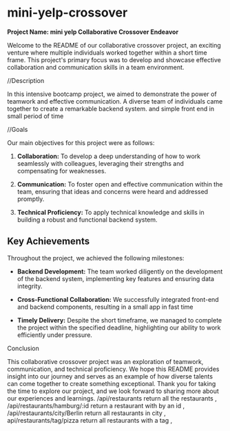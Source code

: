 # mini-yelp-crossover
**Project Name: mini yelp Collaborative Crossover Endeavor**


Welcome to the README of our collaborative crossover project, an exciting venture where multiple individuals worked together within a short time frame. This project's primary focus was to develop and showcase effective collaboration and communication skills in a team environment.

//Description

In this intensive bootcamp project, we aimed to demonstrate the power of teamwork and effective communication. A diverse team of individuals came together to create a remarkable backend system. and simple front end in small period of time 

//Goals

Our main objectives for this project were as follows:

1. **Collaboration:** To develop a deep understanding of how to work seamlessly with colleagues, leveraging their strengths and compensating for weaknesses.

2. **Communication:** To foster open and effective communication within the team, ensuring that ideas and concerns were heard and addressed promptly.

3. **Technical Proficiency:** To apply technical knowledge and skills in building a robust and functional backend system.

## Key Achievements

Throughout the project, we achieved the following milestones:

- **Backend Development:** The team worked diligently on the development of the backend system, implementing key features and ensuring data integrity.

- **Cross-Functional Collaboration:** We successfully integrated front-end and backend components, resulting in a small app in fast time 

- **Timely Delivery:** Despite the short timeframe, we managed to complete the project within the specified deadline, highlighting our ability to work efficiently under pressure.

Conclusion

This collaborative crossover project was an exploration of teamwork, communication, and technical proficiency. We hope this README provides insight into our journey and serves as an example of how diverse talents can come together to create something exceptional. Thank you for taking the time to explore our project, and we look forward to sharing more about our experiences and learnings.
/api/restaurants   return all the restaurants ,
/api/restaurants/hamburg/:id return a restaurant with by an id ,
/api/restaurants/city/Berlin return all  restaurants  in city ,
api/restaurants/tag/pizza return all restaurants with a tag ,




